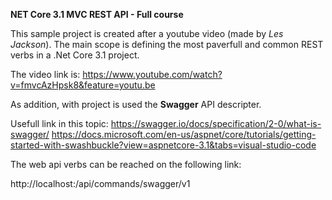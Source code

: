 <b>NET Core 3.1 MVC REST API - Full course</b>

This sample project is created after a youtube video (made by <i>Les Jackson</i>).
The main scope is defining the most paverfull and common REST verbs in a .Net Core 3.1 project.

The video link is: 
https://www.youtube.com/watch?v=fmvcAzHpsk8&feature=youtu.be

As addition, with project is used the <b>Swagger</b> API descripter.

Usefull link in this topic:
https://swagger.io/docs/specification/2-0/what-is-swagger/
https://docs.microsoft.com/en-us/aspnet/core/tutorials/getting-started-with-swashbuckle?view=aspnetcore-3.1&tabs=visual-studio-code


The web api verbs can be reached on the following link:

http://localhost:<port>/api/commands/swagger/v1